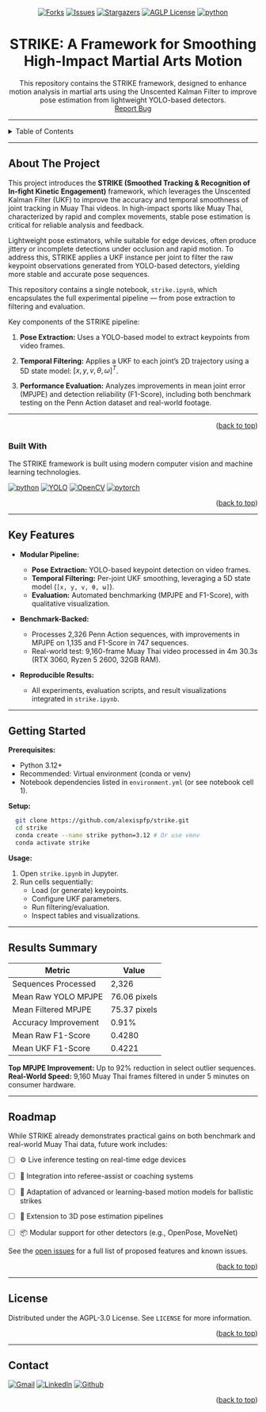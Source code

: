 <div id="readme-top" align="center">

[![Forks][forks-shield]][forks-url]
[![Issues][issues-shield]][issues-url]
[![Stargazers][stars-shield]][stars-url]
[![AGLP License][license-shield]][license-url]
[![python][python]][python-url]

</div>

<div>
<h1 align="center">STRIKE: A Framework for Smoothing High-Impact Martial Arts Motion</h1>

  <p align="center">
    This repository contains the STRIKE framework, designed to enhance motion analysis in martial arts using the Unscented Kalman Filter to improve pose estimation from lightweight YOLO-based detectors.
    <br />
    <a href="https://github.com/alexispfp/strike/issues">Report Bug</a>
  </p>
</div>

---

<details>
  <summary>Table of Contents</summary>
  <ol>
    <li>
      <a href="#about-the-project">About The Project</a>
      <ul>
        <li><a href="#built-with">Built With</a></li>
      </ul>
    </li>
    <li>
      <a href="#key-features">Key Features</a>
    </li>
    <li><a href="#getting-started">Getting Started</a></li>
    <li><a href="#results-summary">Results Summary</a></li>
    <li><a href="#roadmap">Roadmap</a></li>
    <li><a href="#contributing">Contributing</a></li>
    <li><a href="#license">License</a></li>
    <li><a href="#contact">Contact</a></li>
  </ol>
</details>

---

## About The Project

This project introduces the **STRIKE (Smoothed Tracking & Recognition of In-fight Kinetic Engagement)** framework, which leverages the Unscented Kalman Filter (UKF) to improve the accuracy and temporal smoothness of joint tracking in Muay Thai videos. In high-impact sports like Muay Thai, characterized by rapid and complex movements, stable pose estimation is critical for reliable analysis and feedback.

Lightweight pose estimators, while suitable for edge devices, often produce jittery or incomplete detections under occlusion and rapid motion. To address this, STRIKE applies a UKF instance per joint to filter the raw keypoint observations generated from YOLO-based detectors, yielding more stable and accurate pose sequences.

This repository contains a single notebook, `strike.ipynb`, which encapsulates the full experimental pipeline — from pose extraction to filtering and evaluation.

Key components of the STRIKE pipeline:

  1. **Pose Extraction:** Uses a YOLO-based model to extract keypoints from video frames.

  2. **Temporal Filtering:** Applies a UKF to each joint’s 2D trajectory using a 5D state model: $[x, y, v, \theta, \omega]^T$.

  3. **Performance Evaluation:** Analyzes improvements in mean joint error (MPJPE) and detection reliability (F1-Score), including both benchmark testing on the Penn Action dataset and real-world footage.

---
<p align="right">(<a href="#readme-top">back to top</a>)</p>

### Built With

The STRIKE framework is built using modern computer vision and machine learning technologies.

[![python][python2]][python-url]
[![YOLO][yolo]][yolo-url]
[![OpenCV][opencv]][opencv-url]
[![pytorch][pytorch]][pytorch-url]

<p align="right">(<a href="#readme-top">back to top</a>)</p>

---

## Key Features

- **Modular Pipeline:**  
  - **Pose Extraction:** YOLO-based keypoint detection on video frames.
  - **Temporal Filtering:** Per-joint UKF smoothing, leveraging a 5D state model (`[x, y, v, θ, ω]`).
  - **Evaluation:** Automated benchmarking (MPJPE and F1-Score), with qualitative visualization.

- **Benchmark-Backed:**  
  - Processes 2,326 Penn Action sequences, with improvements in MPJPE on 1,135 and F1-Score in 747 sequences.
  - Real-world test: 9,160-frame Muay Thai video processed in 4m 30.3s (RTX 3060, Ryzen 5 2600, 32GB RAM).

- **Reproducible Results:**  
  - All experiments, evaluation scripts, and result visualizations integrated in `strike.ipynb`.

---

## Getting Started

**Prerequisites:**
- Python 3.12+
- Recommended: Virtual environment (conda or venv)
- Notebook dependencies listed in `environment.yml` (or see notebook cell 1).

**Setup:**
```sh
  git clone https://github.com/alexispfp/strike.git
  cd strike
  conda create --name strike python=3.12 # Or use venv
  conda activate strike
```

**Usage:**
1. Open `strike.ipynb` in Jupyter.
2. Run cells sequentially:
   - Load (or generate) keypoints.
   - Configure UKF parameters.
   - Run filtering/evaluation.
   - Inspect tables and visualizations.

---

## Results Summary

| Metric               | Value                |
|----------------------|---------------------|
| Sequences Processed  | 2,326               |
| Mean Raw YOLO MPJPE  | 76.06 pixels        |
| Mean Filtered MPJPE  | 75.37 pixels        |
| Accuracy Improvement | 0.91%               |
| Mean Raw F1-Score    | 0.4280              |
| Mean UKF F1-Score    | 0.4221              |

**Top MPJPE Improvement:** Up to 92% reduction in select outlier sequences.  
**Real-World Speed:** 9,160 Muay Thai frames filtered in under 5 minutes on consumer hardware.

---

## Roadmap

While STRIKE already demonstrates practical gains on both benchmark and real-world Muay Thai data, future work includes:

 - [ ] ⚙️ Live inference testing on real-time edge devices

 - [ ] 🤖 Integration into referee-assist or coaching systems

 - [ ] 🚀 Adaptation of advanced or learning-based motion models for ballistic strikes

 - [ ] 🦿 Extension to 3D pose estimation pipelines

 - [ ] 📦 Modular support for other detectors (e.g., OpenPose, MoveNet)

See the [open issues](https://github.com/alexispfp/strike/issues) for a full list of proposed features and known issues.

<p align="right">(<a href="#readme-top">back to top</a>)</p>

---

## License

Distributed under the AGPL-3.0 License. See `LICENSE` for more information.

<p align="right">(<a href="#readme-top">back to top</a>)</p>

---

## Contact

[![Gmail][mail-shield]][mail-url]
[![LinkedIn][linkedin-shield]][linkedin-url]
[![Github][git]][git-url]


<p align="right">(<a href="#readme-top">back to top</a>)</p>

<!-- MARKDOWN LINKS & IMAGES -->
[forks-shield]: https://img.shields.io/github/forks/alexispfp/strike.svg?style=for-the-badge
[forks-url]: https://github.com/alexispfp/strike/network/members
[stars-shield]: https://img.shields.io/github/stars/alexispfp/strike.svg?style=for-the-badge&color=yellow
[stars-url]: https://github.com/alexispfp/strike/stargazers
[issues-shield]: https://img.shields.io/github/issues/alexispfp/strike.svg?style=for-the-badge
[issues-url]: https://github.com/alexispfp/strike/issues
[license-shield]: https://img.shields.io/github/license/alexispfp/strike.svg?style=for-the-badge
[license-url]: https://github.com/alexispfp/strike/blob/main/LICENSE
[linkedin-shield]: https://img.shields.io/badge/-LinkedIn-black.svg?style=for-the-badge&logo=linkedin&colorB=555
[linkedin-url]: https://linkedin.com/in/alexis-p-p-72b733189/
[mail-shield]: https://img.shields.io/badge/Gmail-D14836?style=for-the-badge&logo=gmail&logoColor=white
[mail-url]: mailto:alicepfp@labnet.nce.ufrj.br
[python]: https://img.shields.io/badge/python-gray?style=for-the-badge&logo=python&logoColor=white&labelColor=blue
[python-url]: https://www.python.org
[python2]: https://img.shields.io/badge/Python-FFD43B?style=for-the-badge&logo=python&logoColor=blue
[pytorch]: https://img.shields.io/badge/PyTorch-EE4C2C?style=for-the-badge&logo=pytorch&logoColor=white
[pytorch-url]: https://pytorch.org
[yolo]: https://img.shields.io/badge/YOLO_Pose-8E75B2?style=for-the-badge&logo=googlegemini&logoColor=white
[yolo-url]: https://docs.ultralytics.com/pt/tasks/pose/
[git]: https://img.shields.io/badge/GitHub-100000?style=for-the-badge&logo=github&logoColor=white
[git-url]: https://github.com/alexispfp
[opencv]: https://img.shields.io/badge/OpenCV-purple?style=for-the-badge&logo=opencv&logoColor=white
[opencv-url]: https://opencv.org